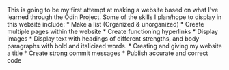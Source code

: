 This is going to be my first attempt at making a website based on what I've learned through the Odin Project.
Some of the skills I plan/hope to display in this website include:
	* Make a list (Organized & unorganized)
	* Create multiple pages within the website
	* Create functioning hyperlinks
	* Display images
	* Display text with headings of different strengths, and body paragraphs with bold and italicized words.
	* Creating and giving my website a title
	* Create strong commit messages
	* Publish accurate and correct code
